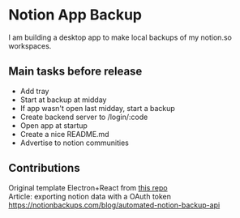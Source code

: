 # Notion App Backup

I am building a desktop app to make local backups of my notion.so workspaces.

## Main tasks before release
- Add tray
- Start at backup at midday
- If app wasn't open last midday, start a backup
- Create backend server to /login/:code
- Open app at startup
- Create a nice README.md
- Advertise to notion communities

## Contributions 

Original template Electron+React from [this repo](https://github.com/yhirose/react-typescript-electron-sample-with-create-react-app-and-electron-builder)  
Article: exporting notion data with a OAuth token https://notionbackups.com/blog/automated-notion-backup-api
